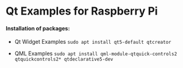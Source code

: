 # Qt Examples for Raspberry Pi

#### Installation of packages:

- Qt Widget Examples
```sudo apt install qt5-default qtcreator```

- QML Examples 
```sudo apt install qml-module-qtquick-controls2 qtquickcontrols2* qtdeclarative5-dev```

